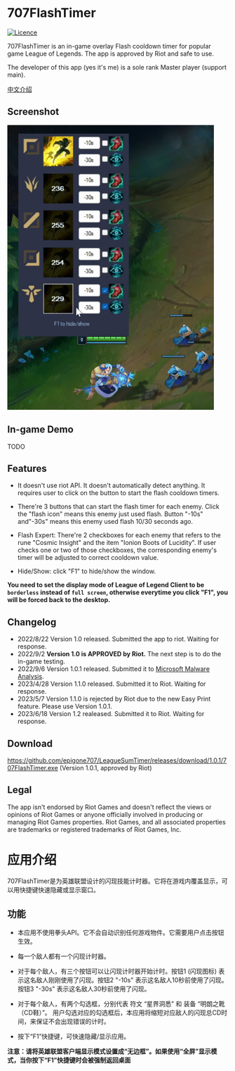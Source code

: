 # 707FlashTimer
[![Licence](https://img.shields.io/github/license/Ileriayo/markdown-badges?style=for-the-badge)](./LICENSE)


707FlashTimer is an in-game overlay Flash cooldown timer for popular game League of Legends. The app is approved by Riot and safe to use. 

The developer of this app (yes it's me) is a sole rank Master player (support main).

[中文介绍](#应用介绍)

## Screenshot
![DEMO!](assets/demo.png "DEMO")

## In-game Demo

TODO

## Features 

- It doesn't use riot API. It doesn't automatically detect anything. It requires user to click on the button to start the flash cooldown timers. 

- There're 3 buttons that can start the flash timer for each enemy. Click the "flash icon" means this enemy just used flash. Button "-10s" and"-30s" means this enemy used flash 10/30 seconds ago. 

- Flash Expert: There're 2 checkboxes for each enemy that refers to the rune "Cosmic Insight" and the item "Ionion Boots of Lucidity". If user checks one or two of those checkboxes, the corresponding enemy's timer will be adjusted to correct cooldown value.

- Hide/Show: click "F1" to hide/show the window. 


**You need to set the display mode of League of Legend Client to be `borderless` instead of `full screen`, otherwise everytime you click "F1", you will be forced back to the desktop.**

## Changelog 
- 2022/8/22 
Version 1.0 released. Submitted the app to riot. Waiting for response.
- 2022/9/2
**Version 1.0 is APPROVED by Riot.** The next step is to do the in-game testing.
- 2022/9/6
Version 1.0.1 released. Submitted it to [Microsoft Malware Analysis](https://www.microsoft.com/en-us/wdsi/filesubmission).
- 2023/4/28
Version 1.1.0 released. Submitted it to Riot. Waiting for response.
- 2023/5/7
Version 1.1.0 is rejected by Riot due to the new Easy Print feature. Please use Version 1.0.1.
- 2023/6/18
Version 1.2 realeased. Submitted it to Riot. Waiting for response.

## Download
https://github.com/epigone707/LeagueSumTimer/releases/download/1.0.1/707FlashTimer.exe (Version 1.0.1, approved by Riot)

## Legal
The app isn't endorsed by Riot Games and doesn't reflect the views or opinions of Riot Games or anyone officially involved in producing or managing Riot Games properties. Riot Games, and all associated properties are trademarks or registered trademarks of Riot Games, Inc.

# 应用介绍

707FlashTimer是为英雄联盟设计的闪现技能计时器。它将在游戏内覆盖显示，可以用快捷键快速隐藏或显示窗口。

## 功能

- 本应用不使用拳头API。它不会自动识别任何游戏物件。它需要用户点击按钮生效。

- 每一个敌人都有一个闪现计时器。

- 对于每个敌人，有三个按钮可以让闪现计时器开始计时。按钮1 (闪现图标) 表示这名敌人刚刚使用了闪现。按钮2 "-10s" 表示这名敌人10秒前使用了闪现。按钮3 "-30s" 表示这名敌人30秒前使用了闪现。

- 对于每个敌人，有两个勾选框，分别代表 符文 “星界洞悉” 和 装备 “明朗之靴（CD鞋）”。 用户勾选对应的勾选框后，本应用将缩短对应敌人的闪现总CD时间，来保证不会出现错误的计时。

- 按下“F1”快捷键，可快速隐藏/显示应用。

**注意：请将英雄联盟客户端显示模式设置成“无边框”。如果使用“全屏”显示模式，当你按下“F1”快捷键时会被强制返回桌面**
